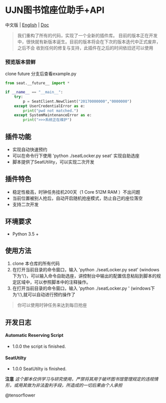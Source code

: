 # UJN图书馆座位助手+API

中文版 | [English](./README.md) | [Doc](./seat/docs/build/index.html)

> 我们重构了所有的代码，实现了一个全新的插件库。
> 目前的版本正在开发中，很快就有新版本诞生。目前的版本将会在下次的版本迭代中正式废弃，之后不会
> 收到任何的修复与支持，此插件在之后的时间依旧还可以使用

### 预览版本尝鲜
clone future 分支后查看example.py
``` python
from seat.__future__ import *

if __name__ == "__main__":
    try:
        p = SeatClient.NewClient("20170000000","0000000")
    except UserCredentialError as e:
        print("pwd not matched.")
    except SystemMaintenanceError as e:
        print(">>>系统正在维护")
```

## 插件功能
  * 实现自动快速预约
  * 可以在命令行下使用 'python ./seatLocker.py seat' 实现自助选座
  * 脚本提供了SeatUtility，可以实现二次开发

## 插件特色
  * 稳定性极高，时钟任务挂机200天（1 Core 512M RAM ）不出问题
  * 当前位置被别人抢后，自动开启随机抢座模式，防止自己的座位落空
  * 支持二次开发

## 环境要求
  * Python 3.5 +

## 使用方法
  1. clone 本仓库的所有代码
  2. 在打开当前目录的命令窗口，输入 'python ./seatLocker.py seat' (windows下为‘\’)，可以输入命令自助选座，讲控制台中输出的配置信息粘贴到脚本的规定区域中，可以参照脚本中的注释操作。
  3. 在打开当前目录的命令窗口，输入 'python ./seatLocker.py ' (windows下为‘\’),就可以自动进行预约操作了
  > 你可以使用时钟任务来达到每日抢座


## 开发日志

#### Automatic Reserving Script
 * 1.0.0 the script is finished.


#### SeatUtilty
 * 1.0.0 SeatUtilty is finished.


 **注意**
 *_这个脚本仅供学习与研究使用，严禁将其用于破坏图书馆管理规定的违规情形，或用其做为非法盈利手段，所造成的一切后果由个人承担_*


 @tensorflower